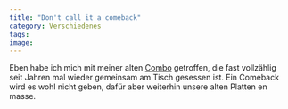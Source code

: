 ```yaml
---
title: "Don't call it a comeback"
category: Verschiedenes
tags: 
image: 
---
```


Eben habe ich mich mit meiner alten [Combo](http://www.boarshill-no1.de) getroffen, die fast vollzählig seit Jahren mal wieder gemeinsam am Tisch gesessen ist. Ein Comeback wird es wohl nicht geben, dafür aber weiterhin unsere alten Platten en masse.